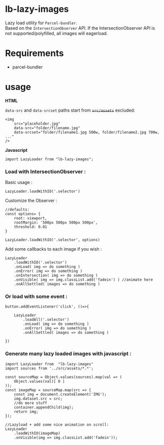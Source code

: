 # lb-lazy-images

Lazy load utility for `Parcel-bundler`.  
Based on the `IntersectionObserver` API. If the IntersectionObserver API is not supported/polyfilled, all images will eagerload.

# Requirements
- parcel-bundler

# usage

**HTML**

`data-src` and `data-srcset` paths start from ~~`src/assets`~~ excluded: 
```
<img 
	src="placeholder.jpg" 
	data-src="folder/filename.jpg"
	data-srcset="folder/filename1.jpg 500w, folder/filename2.jpg 700w, ..."
/>
```

**Javascript**
```
import LazyLoader from "lb-lazy-images";
```

### Load with IntersectionObserver :
Basic usage :
```
LazyLoader.loadWithIO('.selector')
```
Customize the Observer :
```
//defaults:
const options= {
	root: viewport,
	rootMargin: '500px 500px 500px 500px',
	threshold: 0.01
}

LazyLoader.loadWithIO('.selector', options)
```
Add some callbacks to each image if you wish :
```
LazyLoader
	.loadWithIO('.selector')
	.onLoad( img => do something )
	.onError( img => do something )
	.onIntersection( img => do something )
	.onVisible( img => img.classList.add('fadein') ) //animate here
	.onAllSettled( images => do something )

```

### Or load with some event :

```
button.addEventListener('click', ()=>{

	LazyLoader
		.loadAll('.selector')
		.onLoad( img => do something )
		.onError( img => do something )
		.onAllSettled( images => do something )

})
```

### Generate many lazy loaded images with javascript :

```
import LazyLoader from  "lb-lazy-images"
import sources from '../src/assets/*.*';

const sourceMap = Object.values(sources).map(val => (
	Object.values(val)[ 0 ]
));
const imageMap = sourceMap.map(src => {
	const img = document.createElement('IMG');
	img.dataset.src = src;
	//do more stuff
	container.appendChild(img);
	return img;
});

//Lazyload + add some nice animation on scroll:
LazyLoader
	.loadWithIO(imageMap)
	.onVisible(img => img.classList.add('fadein'));
```
